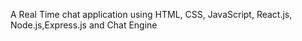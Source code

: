 A Real Time chat application using HTML, CSS, JavaScript, React.js, Node.js,Express.js and Chat Engine
